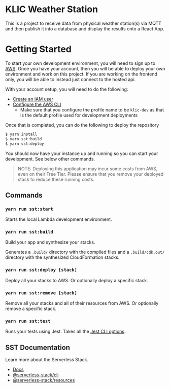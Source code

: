 # KLIC Weather Station

This is a project to receive data from physical weather station(s) via MQTT and then publish it into a database and display the results onto a React App.

# Getting Started

To start your own development environment, you will need to sign up to [AWS](https://aws.amazon.com/). Once you have your account, then you will be able to deploy your own environment and work on this project. If you are working on the frontend only, you will be able to instead just connect to the hosted api.

With your account setup, you will need to do the following:

- [Create an IAM user](https://serverless-stack.com/chapters/create-an-iam-user.html)
- [Configure the AWS CLI](https://serverless-stack.com/chapters/configure-the-aws-cli.html)
  - Make sure that you configure the profile name to be `klic-dev` as that is the default profile used for development deployments

Once that is completed, you can do the following to deploy the repository

```bash
$ yarn install
$ yarn sst:build
$ yarn sst:deploy
```

You should now have your instance up and running so you can start your development. See below other commands.

> NOTE: Deploying this application may incur some costs from AWS, even on their Free Tier. Please ensure that you remove your deployed stack to reduce these running costs.

## Commands

### `yarn run sst:start`

Starts the local Lambda development environment.

### `yarn run sst:build`

Build your app and synthesize your stacks.

Generates a `.build/` directory with the compiled files and a `.build/cdk.out/` directory with the synthesized CloudFormation stacks.

### `yarn run sst:deploy [stack]`

Deploy all your stacks to AWS. Or optionally deploy a specific stack.

### `yarn run sst:remove [stack]`

Remove all your stacks and all of their resources from AWS. Or optionally remove a specific stack.

### `yarn run sst:test`

Runs your tests using Jest. Takes all the [Jest CLI options](https://jestjs.io/docs/en/cli).

## SST Documentation

Learn more about the Serverless Stack.

- [Docs](https://docs.serverless-stack.com)
- [@serverless-stack/cli](https://docs.serverless-stack.com/packages/cli)
- [@serverless-stack/resources](https://docs.serverless-stack.com/packages/resources)

